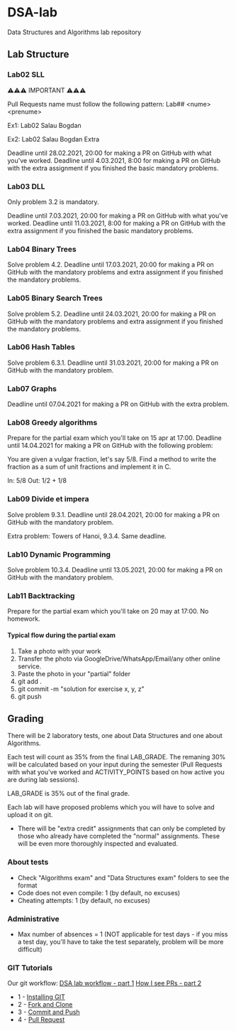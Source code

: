 # DSA-lab

Data Structures and Algorithms lab repository

## Lab Structure

### Lab02 SLL

⚠️⚠️⚠️ IMPORTANT ⚠️⚠️⚠️

Pull Requests name must follow the following pattern: Lab## \<nume\> \<prenume\>

Ex1: Lab02 Salau Bogdan

Ex2: Lab02 Salau Bogdan Extra

Deadline until 28.02.2021, 20:00 for making a PR on GitHub with what you've worked.
Deadline until 4.03.2021, 8:00 for making a PR on GitHub with the extra assignment if you finished the basic mandatory problems.

### Lab03 DLL

Only problem 3.2 is mandatory.

Deadline until 7.03.2021, 20:00 for making a PR on GitHub with what you've worked.
Deadline until 11.03.2021, 8:00 for making a PR on GitHub with the extra assignment if you finished the basic mandatory problems.

### Lab04 Binary Trees

Solve problem 4.2.
Deadline until 17.03.2021, 20:00 for making a PR on GitHub with the mandatory problems and extra assignment if you finished the mandatory problems.

### Lab05 Binary Search Trees

Solve problem 5.2.
Deadline until 24.03.2021, 20:00 for making a PR on GitHub with the mandatory problems and extra assignment if you finished the mandatory problems.

### Lab06 Hash Tables

Solve problem 6.3.1.
Deadline until 31.03.2021, 20:00 for making a PR on GitHub with the mandatory problem.

### Lab07 Graphs

Deadline until 07.04.2021 for making a PR on GitHub with the extra problem.

### Lab08 Greedy algorithms

Prepare for the partial exam which you'll take on 15 apr at 17:00.
Deadline until 14.04.2021 for making a PR on GitHub with the following problem:

You are given a vulgar fraction, let's say 5/8. Find a method to write the fraction as a sum of unit fractions and implement it in C.

In: 5/8
Out: 1/2 + 1/8

### Lab09 Divide et impera

Solve problem 9.3.1.
Deadline until 28.04.2021, 20:00 for making a PR on GitHub with the mandatory problem.

Extra problem: Towers of Hanoi, 9.3.4. Same deadline.

### Lab10 Dynamic Programming

Solve problem 10.3.4.
Deadline until 13.05.2021, 20:00 for making a PR on GitHub with the mandatory problem.

### Lab11 Backtracking

Prepare for the partial exam which you'll take on 20 may at 17:00.
No homework.

#### Typical flow during the partial exam

1. Take a photo with your work
2. Transfer the photo via GoogleDrive/WhatsApp/Email/any other online service.
3. Paste the photo in your "partial" folder
4. git add .
5. git commit -m "solution for exercise x, y, z"
6. git push

## Grading

There will be 2 laboratory tests, one about Data Structures and one about Algorithms.

Each test will count as 35% from the final LAB_GRADE.
The remaning 30% will be calculated based on your input during the semester (Pull Requests with what you've worked and ACTIVITY_POINTS based on how active you are during lab sessions).

LAB_GRADE is 35% out of the final grade.

Each lab will have proposed problems which you will have to solve and upload it on git.

* There will be "extra credit" assignments that can only be completed by those who already have completed the "normal" assignments. These will be even more thoroughly inspected and evaluated.

### About tests

* Check "Algorithms exam" and "Data Structures exam" folders to see the format
* Code does not even compile: 1 (by default, no excuses)
* Cheating attempts: 1 (by default, no excuses)

### Administrative

* Max number of absences = 1 (NOT applicable for test days - if you miss a test day, you'll have to take the test separately, problem will be more difficult)

### GIT Tutorials

Our git workflow:
 [DSA lab workflow - part 1](https://youtu.be/n3QPlHes4EM)
 [How I see PRs - part 2](https://youtu.be/8VU5SKvNnNo)

* 1 - [Installing GIT](https://git-scm.com/downloads)
* 2 - [Fork and Clone](https://docs.github.com/en/github/getting-started-with-github/fork-a-repo)
* 3 - [Commit and Push](https://docs.github.com/en/github/managing-files-in-a-repository/adding-a-file-to-a-repository-using-the-command-line)
* 4 - [Pull Request](https://yangsu.github.io/pull-request-tutorial/)

